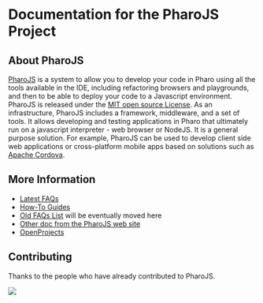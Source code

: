 # Documentation for the PharoJS Project

## About PharoJS
[PharoJS](https://github.com/PharoJS/PharoJS) is a system to allow you to develop your code in Pharo using all the tools available in the IDE, including refactoring browsers and playgrounds, and then to be able to deploy your code to a Javascript environment.
PharoJS is released under the [MIT open source License](https://en.wikipedia.org/wiki/MIT_License). As an infrastructure, PharoJS includes a framework, middleware, and a set of tools. It allows developing and testing applications in Pharo that ultimately run on a javascript interpreter - web browser or NodeJS. It is a general purpose solution. For example, PharoJS can be used to develop client side web applications or cross-platform mobile apps based on solutions such as [Apache Cordova](http://cordova.apache.org/).


## More Information
- [Latest FAQs](FAQs/README.md)
- [How-To Guides](./HowToGuides/README.md)
- [Old FAQs List](https://pharojs.org/faq.html) will be eventually moved here
- [Other doc from the PharoJS web site](https://pharojs.org/doc.html)
- [OpenProjects](OpenProjects/README.md)

## Contributing

Thanks to the people who have already contributed to PharoJS.

<a href="https://github.com/PharoJS/PharoJS/graphs/contributors">
  <img src="https://contributors-img.web.app/image?repo=PharoJS/PharoJS" />
</a>
